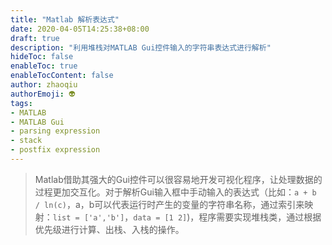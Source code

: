 ```yaml
---
title: "Matlab 解析表达式"
date: 2020-04-05T14:25:38+08:00
draft: true
description: "利用堆栈对MATLAB Gui控件输入的字符串表达式进行解析"
hideToc: false
enableToc: true
enableTocContent: false
author: zhaoqiu
authorEmoji: 👽
tags: 
- MATLAB
- MATLAB Gui
- parsing expression 
- stack
- postfix expression
---
```


> Matlab借助其强大的Gui控件可以很容易地开发可视化程序，让处理数据的过程更加交互化。对于解析Gui输入框中手动输入的表达式（比如：`a + b / ln(c)`，a，b可以代表运行时产生的变量的字符串名称，通过索引来映射：`list = ['a','b']`，`data = [1 2]`)，程序需要实现堆栈类，通过根据优先级进行计算、出栈、入栈的操作。

